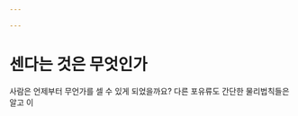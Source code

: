 ```yaml
---

---
```


# 센다는 것은 무엇인가

사람은 언제부터 무언가를 셀 수 있게 되었을까요? 다른 포유류도 간단한 물리법칙들은 알고 이
<!--stackedit_data:
eyJoaXN0b3J5IjpbMTY3MDg3NDUyNl19
-->